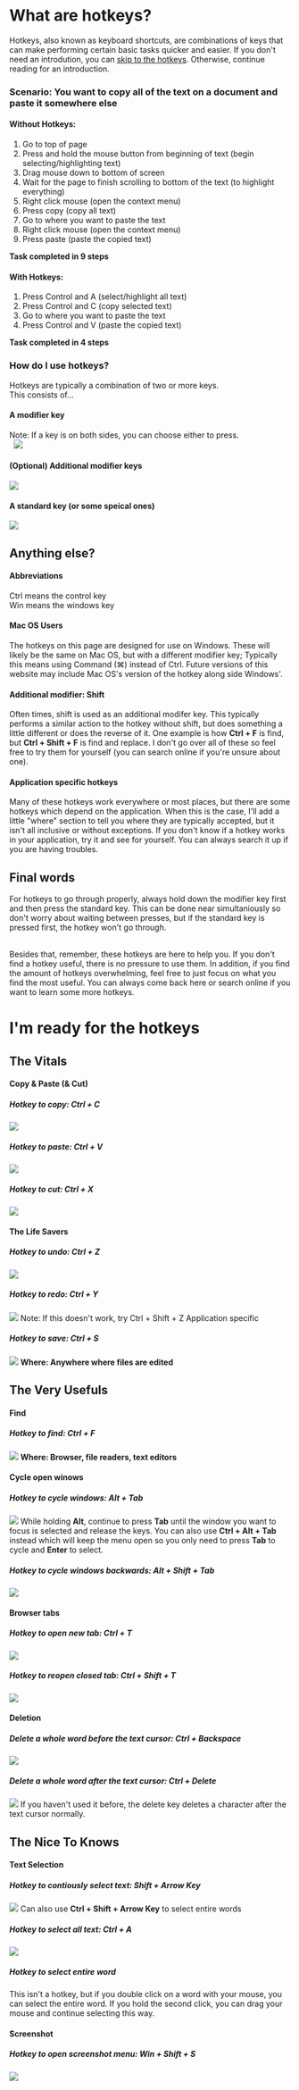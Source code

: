 # What are hotkeys?
Hotkeys, also known as keyboard shortcuts, are combinations of keys that can make performing
certain basic tasks quicker and easier. If you don't need an introdution, you can
[skip to the hotkeys](#im-ready-for-the-hotkeys). Otherwise, continue reading for an introduction.

### Scenario: You want to copy all of the text on a document and paste it somewhere else
#### Without Hotkeys:

1. Go to top of page  
2. Press and hold the mouse button from beginning of text (begin selecting/highlighting text)
3. Drag mouse down to bottom of screen   
4. Wait for the page to finish scrolling to bottom of the text (to highlight everything)
5. Right click mouse (open the context menu)  
6. Press copy (copy all text)  
7. Go to where you want to paste the text  
8. Right click mouse (open the context menu)  
9. Press paste (paste the copied text)  

**Task completed in 9 steps**

#### With Hotkeys:

1. Press Control and A (select/highlight all text)
2. Press Control and C (copy selected text)
3. Go to where you want to paste the text
4. Press Control and V (paste the copied text)

**Task completed in 4 steps**

### How do I use hotkeys?
Hotkeys are typically a combination of two or more keys.  
This consists of...

#### A modifier key
Note: If a key is on both sides, you can choose either to press.  
&nbsp;
![](/KeyboardImages/modifier_keys.svg)

#### (Optional) Additional modifier keys
![](/KeyboardImages/modifier_keys_additional.svg)

#### A standard key (or some speical ones)
![](/KeyboardImages/standard_keys.svg)


## Anything else?
#### Abbreviations
Ctrl means the control key  
Win means the windows key  

#### Mac OS Users
The hotkeys on this page are designed for use on Windows. These will likely
be the same on Mac OS, but with a different modifier key; Typically this
means using Command (&#8984;) instead of Ctrl. Future versions of this
website may include Mac OS's version of the hotkey along side Windows'.

#### Additional modifier: Shift
Often times, shift is used as an additional modifer key. This typically performs
a similar action to the hotkey without shift, but does something a little different
or does the reverse of it. One example is how **Ctrl + F** is find, but
**Ctrl + Shift + F** is find and replace. I don't go over all of these so feel
free to try them for yourself (you can search online if you're unsure about one).

#### Application specific hotkeys
Many of these hotkeys work everywhere or most places, but there are some hotkeys
which depend on the application. When this is the case, I'll add a little "where"
section to tell you where they are typically accepted, but it isn't all inclusive
or without exceptions. If you don't know if a hotkey works in your application,
try it and see for yourself. You can always search it up if you are having troubles.

## Final words
For hotkeys to go through properly, always hold down the modifier key first and then
press the standard key. This can be done near simultaniously so don't worry about waiting
between presses, but if the standard key is pressed first, the hotkey won't go through.  
&nbsp;

Besides that, remember, these hotkeys are here to help you. If you don't find a hotkey useful,
there is no pressure to use them. In addition, if you find the amount of hotkeys
overwhelming, feel free to just focus on what you find the most useful. You can
always come back here or search online if you want to learn some more hotkeys.  

# I'm ready for the hotkeys
## The Vitals
#### Copy & Paste (& Cut)

##### Hotkey to copy: Ctrl + C
![](/KeyboardImages/copy.svg)

##### Hotkey to paste: Ctrl + V
![](/KeyboardImages/paste.svg)

##### Hotkey to cut: Ctrl + X
![](/KeyboardImages/cut.svg)

#### The Life Savers
##### Hotkey to undo: Ctrl + Z
![](/KeyboardImages/undo.svg)

##### Hotkey to redo: Ctrl + Y
![](/KeyboardImages/redo.svg)
Note: If this doesn't work, try Ctrl + Shift + Z
 Application specific

##### Hotkey to save: Ctrl + S
![](/KeyboardImages/save_file.svg)
**Where: Anywhere where files are edited**

## The Very Usefuls
#### Find
##### Hotkey to find: Ctrl + F
![](/KeyboardImages/find_text.svg)
**Where: Browser, file readers, text editors**

#### Cycle open winows
##### Hotkey to cycle windows: Alt + Tab
![](/KeyboardImages/cycle_open_windows.svg)
While holding **Alt**, continue to press **Tab** until the window you want to
focus is selected and release the keys. You can also use **Ctrl + Alt + Tab**
instead which will keep the menu open so you only need to press **Tab** to cycle
and **Enter** to select.

##### Hotkey to cycle windows backwards: Alt + Shift + Tab
![](/KeyboardImages/cycle_open_windows_backwards.svg)

#### Browser tabs
##### Hotkey to open new tab: Ctrl + T
![](/KeyboardImages/new_tab.svg)

##### Hotkey to reopen closed tab: Ctrl + Shift + T
![](/KeyboardImages/restore_closed_tab.svg)

#### Deletion
##### Delete a whole word before the text cursor: Ctrl + Backspace
![](/KeyboardImages/backspace_word.svg)

##### Delete a whole word after the text cursor: Ctrl + Delete
![](/KeyboardImages/delete_word.svg)
If you haven't used it before, the delete key deletes a character after the text
cursor normally.

## The Nice To Knows
#### Text Selection
##### Hotkey to contiously select text: Shift + Arrow Key
![](/KeyboardImages/select_text.svg)
Can also use **Ctrl + Shift + Arrow Key** to select entire words

##### Hotkey to select all text: Ctrl + A
![](/KeyboardImages/select_all.svg)

##### Hotkey to select entire word
This isn't a hotkey, but if you double click on a word with your mouse, you can
select the entire word. If you hold the second click, you can drag your mouse
and continue selecting this way.

#### Screenshot
##### Hotkey to open screenshot menu: Win + Shift + S
![](/KeyboardImages/screenshot_menu.svg)
